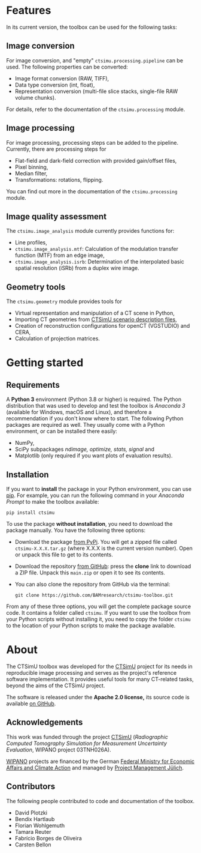 Features
========

In its current version, the toolbox can be used for the following tasks:

Image conversion
----------------
For image conversion, and "empty" `ctsimu.processing.pipeline` can be used. The following properties can be converted:

* Image format conversion (RAW, TIFF),
* Data type conversion (int, float),
* Representation conversion (multi-file slice stacks, single-file RAW volume chunks).

 For details, refer to the documentation of the `ctsimu.processing` module.

Image processing
----------------
For image processing, processing steps can be added to the pipeline. Currently, there are processing steps for

* Flat-field and dark-field correction with provided gain/offset files,
* Pixel binning,
* Median filter,
* Transformations: rotations, flipping.

You can find out more in the documentation of the `ctsimu.processing` module.

Image quality assessment
------------------------
The `ctsimu.image_analysis` module currently provides functions for:

* Line profiles,
* `ctsimu.image_analysis.mtf`: Calculation of the modulation transfer function (MTF) from an edge image,
* `ctsimu.image_analysis.isrb`: Determination of the interpolated basic spatial resolution (iSRb) from a duplex wire image.

Geometry tools
--------------
The `ctsimu.geometry` module provides tools for

* Virtual representation and manipulation of a CT scene in Python,
* Importing CT geometries from [CTSimU scenario description files],
* Creation of reconstruction configurations for openCT (VGSTUDIO) and CERA,
* Calculation of projection matrices.

[CTSimU scenario description files]: https://bamresearch.github.io/ctsimu-scenarios


Getting started
===============

Requirements
------------
A **Python 3** environment (Python 3.8 or higher) is required. The Python distribution that was used to develop and test the toolbox is *Anaconda 3* (available for Windows, macOS and Linux), and therefore a recommendation if you don't know where to start. The following Python packages are required as well. They usually come with a Python environment, or can be installed there easily:

* NumPy,
* SciPy subpackages *ndimage, optimize, stats, signal* and
* Matplotlib (only required if you want plots of evaluation results).


Installation
------------

If you want to **install** the package in your Python environment, you can use [pip]. For example, you can run the following command in your *Anaconda Prompt* to make the toolbox available:

	pip install ctsimu

[pip]: https://pip.pypa.io

To use the package **without installation**, you need to download the package manually. You have the following three options:

* Download the package [from PyPi]. You will get a zipped file called `ctsimu-X.X.X.tar.gz` (where X.X.X is the current version number). Open or unpack this file to get to its contents.
* Download the repository [from GitHub]: press the **clone** link to download a ZIP file. Unpack this `main.zip` or open it to see its contents.
* You can also clone the repository from GitHub via the terminal:

	`git clone https://github.com/BAMresearch/ctsimu-toolbox.git`

From any of these three options, you will get the complete package source code. It contains a folder called `ctsimu`. If you want to use the toolbox from your Python scripts without installing it, you need to copy the folder `ctsimu` to the location of your Python scripts to make the package available.


[from GitHub]: https://github.com/BAMresearch/ctsimu-toolbox
[from PyPi]: https://pypi.org/project/ctsimu/

About
=====

The CTSimU toolbox was developed for the [CTSimU] project for its needs in reproducible image processing and serves as the project's reference software implementation. It provides useful tools for many CT-related tasks, beyond the aims of the CTSimU project.

The software is released under the **Apache 2.0 license,** its source code is available [on GitHub].

[on GitHub]: https://github.com/BAMresearch/ctsimu-toolbox

Acknowledgements
----------------
This work was funded through the project [CTSimU] (*Radiographic Computed Tomography Simulation for Measurement Uncertainty Evaluation*, WIPANO project 03TNH026A).

[WIPANO] projects are financed by the German [Federal Ministry for Economic Affairs and Climate Action] and managed by [Project Management Jülich].

[CTSimU]: https://www.ctsimu.forschung.fau.de/
[WIPANO]: https://www.innovation-beratung-foerderung.de/INNO/Navigation/DE/WIPANO/wipano.html
[Federal Ministry for Economic Affairs and Climate Action]: https://www.bmwi.de/
[Project Management Jülich]: https://www.ptj.de/

Contributors
------------
The following people contributed to code and documentation of the toolbox.

* David Plotzki
* Bendix Hartlaub
* Florian Wohlgemuth
* Tamara Reuter
* Fabrício Borges de Oliveira
* Carsten Bellon